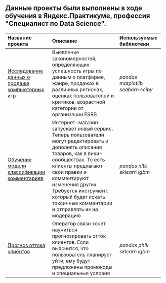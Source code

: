 ## Данные проекты были выполнены в ходе обучения в Яндекс.Практикуме, профессия "Специалист по Data Science".

| Название проекта | Описание | Используемые библиотеки | 
| :---------------------- | :---------------------- | :---------------------- |
| [Исследование данных о продаже компьютерных игр](big_cities_music) | Выявление закономерностей, определяющих успешность игры по данным о платформе, жанре, продажах в различных регионах, оценках пользователей и критиков, возрастной категории от организации ESRB| *pandas* *matplotlib* *seaborn* *scipy*|
| [Обучение модели классификации комментариев](big_cities_music) | Интернет-магазин запускает новый сервис. Теперь пользователи могут редактировать и дополнять описания товаров, как в вики-сообществах. То есть клиенты предлагают свои правки и комментируют изменения других. Требуется инструмент, который будет искать токсичные комментарии и отправлять их на модерацию| *pandas*  *nltk* *sklearn* *lgbm*|
| [Прогноз оттока клиентов](big_cities_music) | Оператор связи хочет научиться прогнозировать отток клиентов. Если выяснится, что пользователь планирует уйти, ему будут предложены промокоды и специальные условия| *pandas*  *phik* *sklearn* *lgbm*|

